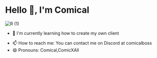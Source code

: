 # Hello 👋, I'm Comical
![R (1)](https://github.com/ComicalSGT/ComicalSGT/assets/151361634/48e8396b-dc94-4c7c-b780-c7cb3884b70b)
<!--- 👀 I'm interested in ...-->
- 🌱 I'm currently learning how to create my own client
<!--- 💞️ I'm looking to collaborate on ...-->
- 📫 How to reach me: You can contact me on Discord at comicalboss
- 😄 Pronouns: Comical,ComicXAll
<!--- ⚡ Fun fact: ...-->

<!--
ComicalSGT/ComicalSGT is a ✨ special ✨ repository because its `README.md` (this file) appears on your GitHub profile.
You can click the Preview link to take a look at your changes.
-->
